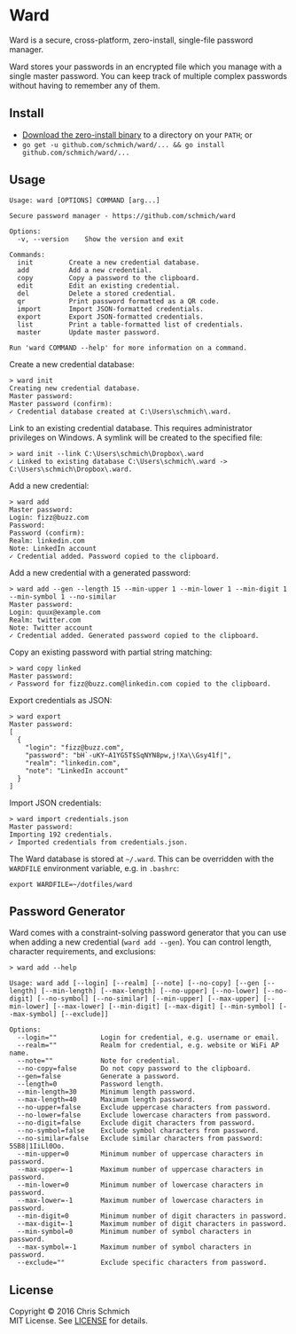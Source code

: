 # Ward

Ward is a secure, cross-platform, zero-install, single-file password manager.

Ward stores your passwords in an encrypted file which you manage with a single master password. You can keep track of multiple complex passwords without having to remember any of them.

## Install

- [Download the zero-install binary](https://github.com/schmich/ward/releases) to a directory on your `PATH`; or
- `go get -u github.com/schmich/ward/... && go install github.com/schmich/ward/...`

## Usage

    Usage: ward [OPTIONS] COMMAND [arg...]

    Secure password manager - https://github.com/schmich/ward

    Options:
      -v, --version    Show the version and exit

    Commands:
      init         Create a new credential database.
      add          Add a new credential.
      copy         Copy a password to the clipboard.
      edit         Edit an existing credential.
      del          Delete a stored credential.
      qr           Print password formatted as a QR code.
      import       Import JSON-formatted credentials.
      export       Export JSON-formatted credentials.
      list         Print a table-formatted list of credentials.
      master       Update master password.

    Run 'ward COMMAND --help' for more information on a command.

Create a new credential database:

    > ward init
    Creating new credential database.
    Master password:
    Master password (confirm):
    ✓ Credential database created at C:\Users\schmich\.ward.

Link to an existing credential database. This requires administrator privileges on Windows. A symlink will be created to the specified file:

    > ward init --link C:\Users\schmich\Dropbox\.ward
    ✓ Linked to existing database C:\Users\schmich\.ward -> C:\Users\schmich\Dropbox\.ward.

Add a new credential:

    > ward add
    Master password:
    Login: fizz@buzz.com
    Password:
    Password (confirm):
    Realm: linkedin.com
    Note: LinkedIn account
    ✓ Credential added. Password copied to the clipboard.

Add a new credential with a generated password:

    > ward add --gen --length 15 --min-upper 1 --min-lower 1 --min-digit 1 --min-symbol 1 --no-similar
    Master password:
    Login: quux@example.com
    Realm: twitter.com
    Note: Twitter account
    ✓ Credential added. Generated password copied to the clipboard.

Copy an existing password with partial string matching:

    > ward copy linked
    Master password:
    ✓ Password for fizz@buzz.com@linkedin.com copied to the clipboard.

Export credentials as JSON:

    > ward export
    Master password:
    [
      {
        "login": "fizz@buzz.com",
        "password": "bH`-uKY~A1YG5T$SqNYN8pw,j!Xa\\Gsy41f|",
        "realm": "linkedin.com",
        "note": "LinkedIn account"
      }
    ]

Import JSON credentials:

    > ward import credentials.json
    Master password:
    Importing 192 credentials.
    ✓ Imported credentials from credentials.json.

The Ward database is stored at `~/.ward`. This can be overridden with the `WARDFILE` environment variable, e.g. in `.bashrc`:

    export WARDFILE=~/dotfiles/ward

## Password Generator

Ward comes with a constraint-solving password generator that you can use when adding a new credential (`ward add --gen`). You can control length, character requirements, and exclusions:

    > ward add --help

    Usage: ward add [--login] [--realm] [--note] [--no-copy] [--gen [--length] [--min-length] [--max-length] [--no-upper] [--no-lower] [--no-digit] [--no-symbol] [--no-similar] [--min-upper] [--max-upper] [--min-lower] [--max-lower] [--min-digit] [--max-digit] [--min-symbol] [--max-symbol] [--exclude]]

    Options:
      --login=""           Login for credential, e.g. username or email.
      --realm=""           Realm for credential, e.g. website or WiFi AP name.
      --note=""            Note for credential.
      --no-copy=false      Do not copy password to the clipboard.
      --gen=false          Generate a password.
      --length=0           Password length.
      --min-length=30      Minimum length password.
      --max-length=40      Maximum length password.
      --no-upper=false     Exclude uppercase characters from password.
      --no-lower=false     Exclude lowercase characters from password.
      --no-digit=false     Exclude digit characters from password.
      --no-symbol=false    Exclude symbol characters from password.
      --no-similar=false   Exclude similar characters from password: 5SB8|1IiLl0Oo.
      --min-upper=0        Minimum number of uppercase characters in password.
      --max-upper=-1       Maximum number of uppercase characters in password.
      --min-lower=0        Minimum number of lowercase characters in password.
      --max-lower=-1       Maximum number of lowercase characters in password.
      --min-digit=0        Minimum number of digit characters in password.
      --max-digit=-1       Maximum number of digit characters in password.
      --min-symbol=0       Minimum number of symbol characters in password.
      --max-symbol=-1      Maximum number of symbol characters in password.
      --exclude=""         Exclude specific characters from password.

## License

Copyright &copy; 2016 Chris Schmich  
MIT License. See [LICENSE](LICENSE) for details.
